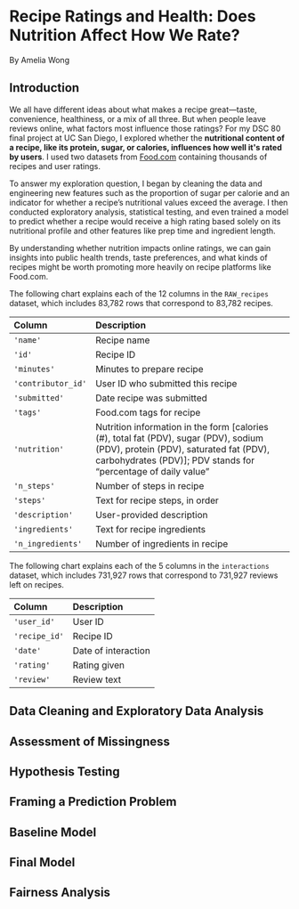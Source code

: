 # Recipe Ratings and Health: Does Nutrition Affect How We Rate?

By Amelia Wong

## Introduction

We all have different ideas about what makes a recipe great—taste, convenience, healthiness, or a mix of all three. But when people leave reviews online, what factors most influence those ratings? For my DSC 80 final project at UC San Diego, I explored whether the **nutritional content of a recipe, like its protein, sugar, or calories, influences how well it's rated by users**. I used two datasets from [Food.com](https://food.com/) containing thousands of recipes and user ratings.

To answer my exploration question, I began by cleaning the data and engineering new features such as the proportion of sugar per calorie and an indicator for whether a recipe’s nutritional values exceed the average. I then conducted exploratory analysis, statistical testing, and even trained a model to predict whether a recipe would receive a high rating based solely on its nutritional profile and other features like prep time and ingredient length.

By understanding whether nutrition impacts online ratings, we can gain insights into public health trends, taste preferences, and what kinds of recipes might be worth promoting more heavily on recipe platforms like Food.com.


The following chart explains each of the 12 columns in the `RAW_recipes` dataset, which includes 83,782 rows that correspond to 83,782 recipes.

| Column             | Description                                                                                                                                                                                       |
| :----------------- | :------------------------------------------------------------------------------------------------------------------------------------------------------------------------------------------------ |
| `'name'`           | Recipe name                                                                                                                                                                                       |
| `'id'`             | Recipe ID                                                                                                                                                                                         |
| `'minutes'`        | Minutes to prepare recipe                                                                                                                                                                         |
| `'contributor_id'` | User ID who submitted this recipe                                                                                                                                                                 |
| `'submitted'`      | Date recipe was submitted                                                                                                                                                                         |
| `'tags'`           | Food.com tags for recipe                                                                                                                                                                          |
| `'nutrition'`      | Nutrition information in the form [calories (#), total fat (PDV), sugar (PDV), sodium (PDV), protein (PDV), saturated fat (PDV), carbohydrates (PDV)]; PDV stands for “percentage of daily value” |
| `'n_steps'`        | Number of steps in recipe                                                                                                                                                                         |
| `'steps'`          | Text for recipe steps, in order                                                                                                                                                                   |
| `'description'`    | User-provided description                                                                                                                                                                         |
| `'ingredients'`    | Text for recipe ingredients                                                                                                                                                                       |
| `'n_ingredients'`  | Number of ingredients in recipe                                                                                                                                                                   |


The following chart explains each of the 5 columns in the `interactions` dataset, which includes 731,927 rows that correspond to 731,927 reviews left on recipes.

| Column        | Description         |
| :------------ | :------------------ |
| `'user_id'`   | User ID             |
| `'recipe_id'` | Recipe ID           |
| `'date'`      | Date of interaction |
| `'rating'`    | Rating given        |
| `'review'`    | Review text         |

## Data Cleaning and Exploratory Data Analysis


## Assessment of Missingness


## Hypothesis Testing


## Framing a Prediction Problem


## Baseline Model


## Final Model


## Fairness Analysis

